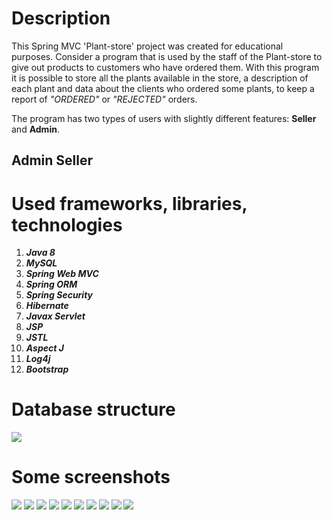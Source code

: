 # Description

This Spring MVC 'Plant-store' project was created for educational purposes. Consider a program that is used by the staff of the Plant-store to give out products to customers who have ordered them. With this program it is possible to store all the plants available in the store, a description of each plant and data about the clients who ordered some plants, to keep a report of _"ORDERED"_ or _"REJECTED"_ orders. 

The program has two types of users with slightly different features: **Seller** and **Admin**.


**Admin** 
**Seller** 
---

# Used frameworks, libraries, technologies

1. ___Java 8___
2. ___MySQL___
3. ___Spring Web MVC___
4. ___Spring ORM___
5. ___Spring Security___
6. ___Hibernate___
7. ___Javax Servlet___
8. ___JSP___
9. ___JSTL___
10. ___Aspect J___
11. ___Log4j___
12. ___Bootstrap___

# Database structure
<img src="https://imagizer.imageshack.com/img924/2813/s6kb6I.png" />


# Some screenshots
<img src="https://imagizer.imageshack.com/v2/991x482q90/r/923/3jVYdn.png" />
<img src="https://imagizer.imageshack.com/img924/3675/WkVIaI.png" />
<img src="https://imagizer.imageshack.com/img924/8428/KIZeyx.png" />
<img src="https://imagizer.imageshack.com/img922/5637/AEZO0a.png" />
<img src="https://imagizer.imageshack.com/img924/7092/ljTSpo.png" />
<img src="https://imagizer.imageshack.com/img922/8404/1iCiEc.png" />
<img src="https://imagizer.imageshack.com/img924/2601/sYaeUq.png" />
<img src="https://imagizer.imageshack.com/img922/9554/hfJjqG.png" />
<img src="https://imagizer.imageshack.com/img924/6856/18dmUb.png" />
<img src="https://imagizer.imageshack.com/img923/8878/ctixe3.png" />